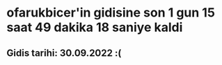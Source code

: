 # ofarukbicer'in gidisine son 1 gun 15 saat 49 dakika 18 saniye kaldi

## Gidis tarihi: 30.09.2022 :(